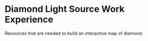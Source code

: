 # Diamond Light Source Work Experience

Resources that are needed to build an interactive map of diamond.